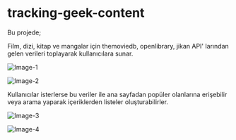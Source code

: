 # tracking-geek-content

Bu projede;   

  Film, dizi, kitap ve mangalar için themoviedb, openlibrary, jikan API' larından gelen verileri toplayarak kullanıcılara sunar.
  
  ![Image-1](https://github.com/user-attachments/assets/289dd9a3-43e8-4fbd-b821-0a32f282962e)

  ![Image-2](https://github.com/user-attachments/assets/9796883f-0ce7-43bd-a167-7da52a1d6cfe)

    
  Kullanıcılar isterlerse bu veriler ile ana sayfadan popüler olanlarına erişebilir veya arama yaparak içeriklerden listeler oluşturabilirler.

  ![Image-3](https://github.com/user-attachments/assets/fcf1abc1-fa77-4ab4-b7e8-2cf0698548b0)

  ![Image-4](https://github.com/user-attachments/assets/01a92010-89d2-4772-934c-5f3f5412d29b)
